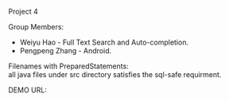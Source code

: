 Project 4

Group Members:
 - Weiyu Hao - Full Text Search and Auto-completion.
 - Pengpeng Zhang - Android.

Filenames with PreparedStatements:  
all java files under src directory satisfies the sql-safe requirment.


DEMO URL: 
